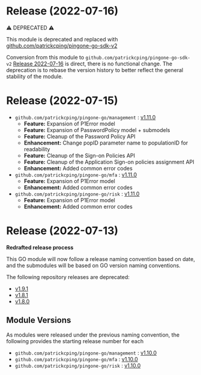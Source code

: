 # Release (2022-07-16)

:warning: DEPRECATED :warning:

This module is deprecated and replaced with [github.com/patrickcping/pingone-go-sdk-v2](https://github.com/patrickcping/pingone-go-sdk-v2/)

Conversion from this module to `github.com/patrickcping/pingone-go-sdk-v2` [Release 2022-07-16](https://github.com/patrickcping/pingone-go-sdk-v2/releases/tag/release-2022-07-16) is direct, there is no functional change.  The deprecation is to rebase the version history to better reflect the general stability of the module.

# Release (2022-07-15)

* `github.com/patrickcping/pingone-go/management` : [v1.11.0](./management/CHANGELOG.md)
    * **Feature:** Expansion of P1Error model
    * **Feature:** Expansion of PasswordPolicy model + submodels
    * **Feature:** Cleanup of the Password Policy API
    * **Enhancement:** Change popID parameter name to populationID for readability
    * **Feature:** Cleanup of the Sign-on Policies API
    * **Feature:** Cleanup of the Application Sign-on policies assignment API
    * **Enhancement:** Added common error codes
* `github.com/patrickcping/pingone-go/mfa` : [v1.11.0](./mfa/CHANGELOG.md)
    * **Feature:** Expansion of P1Error model
    * **Enhancement:** Added common error codes
* `github.com/patrickcping/pingone-go/risk` : [v1.11.0](./risk/CHANGELOG.md)
    * **Feature:** Expansion of P1Error model
    * **Enhancement:** Added common error codes

# Release (2022-07-13)

**Redrafted release process**

This GO module will now follow a release naming convention based on date, and the submodules will be based on GO version naming conventions.

The following repository releases are deprecated:

* [v1.9.1](https://github.com/patrickcping/pingone-go/releases/tag/v1.9.1)
* [v1.8.1](https://github.com/patrickcping/pingone-go/releases/tag/v1.8.1)
* [v1.8.0](https://github.com/patrickcping/pingone-go/releases/tag/v1.8.0)

## Module Versions

As modules were released under the previous naming convention, the following provides the starting release number for each

* `github.com/patrickcping/pingone-go/management` : [v1.10.0](./management/CHANGELOG.md)
* `github.com/patrickcping/pingone-go/mfa` : [v1.10.0](./mfa/CHANGELOG.md)
* `github.com/patrickcping/pingone-go/risk` : [v1.10.0](./risk/CHANGELOG.md)